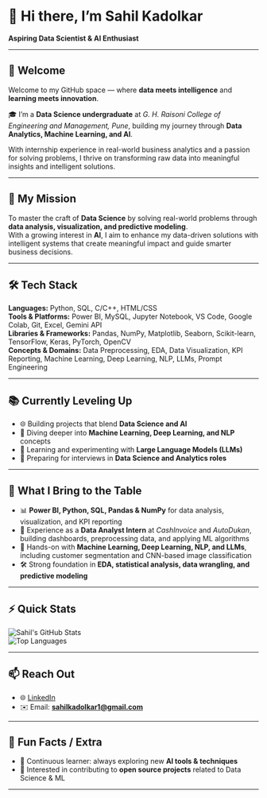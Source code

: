 # 👋 Hi there, I’m Sahil Kadolkar  
**Aspiring Data Scientist & AI Enthusiast**  

---

## 🌟 Welcome  
Welcome to my GitHub space — where **data meets intelligence** and **learning meets innovation**.  

🎓 I’m a **Data Science undergraduate** at *G. H. Raisoni College of Engineering and Management, Pune*, building my journey through **Data Analytics, Machine Learning, and AI**.  

With internship experience in real-world business analytics and a passion for solving problems, I thrive on transforming raw data into meaningful insights and intelligent solutions.  

---

## 🚀 My Mission  
To master the craft of **Data Science** by solving real-world problems through **data analysis, visualization, and predictive modeling**.  
With a growing interest in **AI**, I aim to enhance my data-driven solutions with intelligent systems that create meaningful impact and guide smarter business decisions.  

---

## 🛠️ Tech Stack  

**Languages:** Python, SQL, C/C++, HTML/CSS  
**Tools & Platforms:** Power BI, MySQL, Jupyter Notebook, VS Code, Google Colab, Git, Excel, Gemini API  
**Libraries & Frameworks:** Pandas, NumPy, Matplotlib, Seaborn, Scikit-learn, TensorFlow, Keras, PyTorch, OpenCV  
**Concepts & Domains:** Data Preprocessing, EDA, Data Visualization, KPI Reporting, Machine Learning, Deep Learning, NLP, LLMs, Prompt Engineering  

---

## 📚 Currently Leveling Up  
- 🌐 Building projects that blend **Data Science and AI**  
- 🤖 Diving deeper into **Machine Learning, Deep Learning, and NLP** concepts  
- 🧠 Learning and experimenting with **Large Language Models (LLMs)**  
- 🎯 Preparing for interviews in **Data Science and Analytics roles**  

---

## 🧠 What I Bring to the Table  
- 📊 **Power BI, Python, SQL, Pandas & NumPy** for data analysis, visualization, and KPI reporting  
- 🤖 Experience as a **Data Analyst Intern** at *CashInvoice* and *AutoDukan*, building dashboards, preprocessing data, and applying ML algorithms  
- 🧠 Hands-on with **Machine Learning, Deep Learning, NLP, and LLMs**, including customer segmentation and CNN-based image classification  
- 🛠️ Strong foundation in **EDA, statistical analysis, data wrangling, and predictive modeling**  

---

## ⚡ Quick Stats  

![Sahil's GitHub Stats](https://github-readme-stats.vercel.app/api?username=SahilKadolkar&show_icons=true&theme=radical)  
![Top Languages](https://github-readme-stats.vercel.app/api/top-langs/?username=SahilKadolkar&layout=compact&theme=radical)  

---

## 📫 Reach Out  
- 🌐 [LinkedIn](https://www.linkedin.com/in/sahil-kadolkar-a93a4a225/)  
- ✉️ Email: **sahilkadolkar1@gmail.com**  

---

## 🔖 Fun Facts / Extra  
- 🌱 Continuous learner: always exploring new **AI tools & techniques**  
- 🤝 Interested in contributing to **open source projects** related to Data Science & ML  

---
